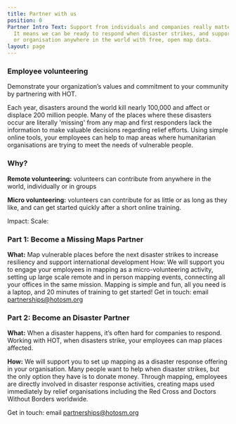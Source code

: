 ```yaml
---
title: Partner with us
position: 0
Partner Intro Text: Support from individuals and companies really matters to HOT.
  It means we can be ready to respond when disaster strikes, and support any community
  or organisation anywhere in the world with free, open map data.
layout: page
---
```


### Employee volunteering

Demonstrate your organization’s values and commitment to your community by partnering with HOT.

Each year, disasters around the world kill nearly 100,000 and affect or displace 200 million people. Many of the places where these disasters occur are literally 'missing' from any map and first responders lack the information to make valuable decisions regarding relief efforts. Using simple online tools, your employees can help to map areas where humanitarian organisations are trying to meet the needs of vulnerable people.

### Why?

**Remote volunteering:** volunteers can contribute from anywhere in the world, individually or in groups

**Micro volunteering:** volunteers can contribute for as little or as long as they like, and can get started quickly after a short online training.

Impact: <directly involved in field>
Scale: <huge events>

### Part 1: Become a Missing Maps Partner

**What:** Map vulnerable places before the next disaster strikes to increase resiliency and support international development
How: We will support you to engage your employees in mapping as a micro-volunteering activity, setting up large scale remote and in person mapping events, connecting all your offices in the same mission. Mapping is simple and fun, all you need is a laptop, and 20 minutes of training to get started!
Get in touch: email partnerships@hotosm.org

### Part 2: Become an Disaster Partner

**What:** When a disaster happens, it’s often hard for companies to respond. Working with HOT, when disasters strike, your employees can map places affected.

**How:** We will support you to set up mapping as a disaster response offering in your organisation. Many people want to help when disaster strikes, but the only option they have is to donate money. Through mapping, employees are directly involved in disaster response activities, creating maps used immediately by relief organisations including the Red Cross and Doctors Without Borders worldwide.

Get in touch: email partnerships@hotosm.org